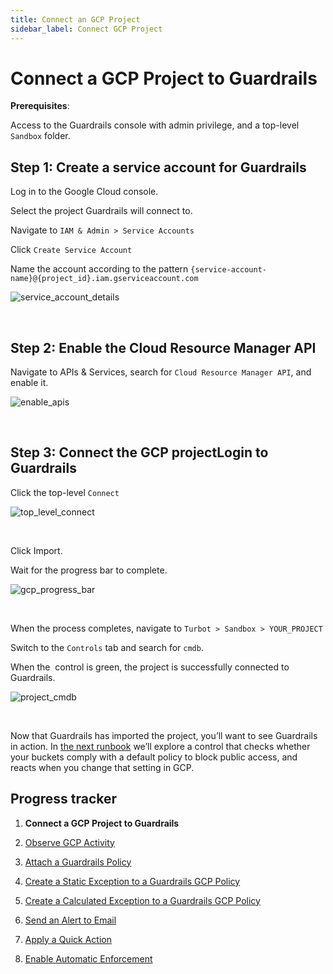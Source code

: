 ```yaml
---
title: Connect an GCP Project
sidebar_label: Connect GCP Project
---
```



# Connect a GCP Project to Guardrails

**Prerequisites**:

Access to the Guardrails console with admin privilege, and a top-level `Sandbox` folder.

## Step 1: Create a service account for Guardrails

Log in to the Google Cloud console.

Select the project Guardrails will connect to.

Navigate to `IAM & Admin > Service Accounts`

Click `Create Service Account`

Name the account according to the pattern `{service-account-name}@{project_id}.iam.gserviceaccount.com`
<p><img alt="service_account_details" src="/images/docs/guardrails/getting-started/getting-started-gcp/connect-a-project/service-account-details.png"/></p><br/>

## Step 2: Enable the Cloud Resource Manager API

Navigate to APIs & Services, search for `Cloud Resource Manager API`, and enable it.
<p><img alt="enable_apis" src="/images/docs/guardrails/getting-started/getting-started-gcp/connect-a-project/enable-apis.png"/></p><br/>

## Step 3: Connect the GCP projectLogin to Guardrails

Click the top-level `Connect`
<p><img alt="top_level_connect" src="/images/docs/guardrails/getting-started/getting-started-gcp/connect-a-project/top-level-connect.png"/></p><br/>

Click Import.

Wait for the progress bar to complete.
<p><img alt="gcp_progress_bar" src="/images/docs/guardrails/getting-started/getting-started-gcp/connect-a-project/gcp-progress-bar.png"/></p><br/>

When the process completes, navigate to `Turbot > Sandbox > YOUR_PROJECT`

Switch to the `Controls` tab and search for `cmdb`.

When the  control is green, the project is successfully connected to Guardrails.
<p><img alt="project_cmdb" src="/images/docs/guardrails/getting-started/getting-started-gcp/connect-a-project/project-cmdb.png"/></p><br/>

Now that Guardrails has imported the project, you’ll want to see Guardrails in action. In [the next runbook](/guardrails/docs/runbooks/getting-started-gcp/observe-gcp-activity) we’ll explore a control that checks whether your buckets comply with a default policy to block public access, and reacts when you change that setting in GCP.





## Progress tracker

1. **Connect a GCP Project to Guardrails**

2. [Observe GCP Activity](/guardrails/docs/runbooks/getting-started-gcp/observe-gcp-activity/)

3. [Attach a Guardrails Policy](/guardrails/docs/runbooks/getting-started-gcp/attach-a-policy/)

4. [Create a Static Exception to a Guardrails GCP Policy](/guardrails/docs/runbooks/getting-started-gcp/create-static-exception/)

5. [Create a Calculated Exception to a Guardrails GCP Policy](/guardrails/docs/runbooks/getting-started-gcp/create-calculated-exception/)

6. [Send an Alert to Email](/guardrails/docs/runbooks/getting-started-gcp/send-alert-to-email/)

7. [Apply a Quick Action](/guardrails/docs/runbooks/getting-started-gcp/apply-quick-action/)

8. [Enable Automatic Enforcement](/guardrails/docs/runbooks/getting-started-gcp/enable-enforcement/)
